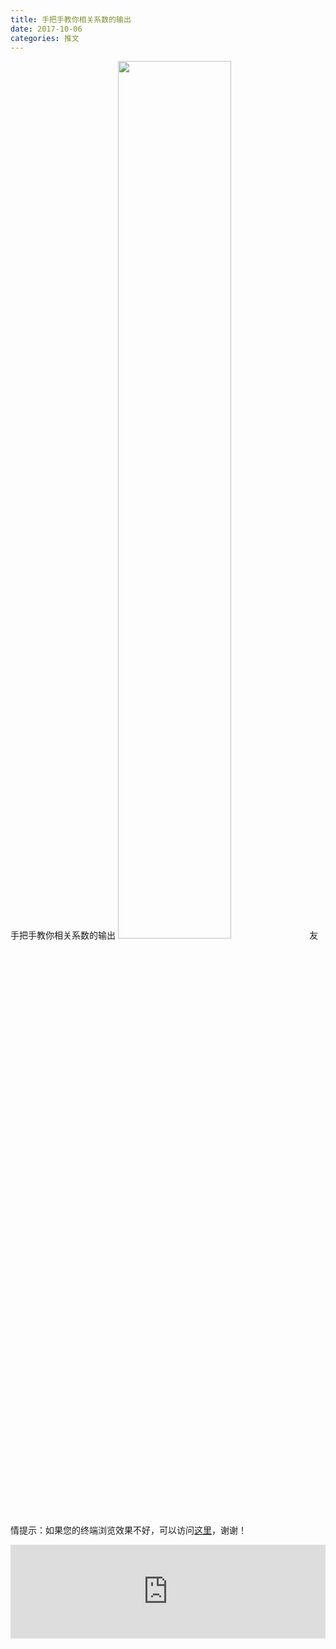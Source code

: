 ```yaml
---
title: 手把手教你相关系数的输出
date: 2017-10-06
categories: 推文
---
```

手把手教你相关系数的输出
<img src="http://mmbiz.qpic.cn/mmbiz_jpg/ACviaWTBFxhY38R3Bfztv6FpJCwZRQlpufusMTI1aofmhUyiaphIAh3X8FcwDoytkolPOfUFt5PFnldcd57sdSkg/0?wx_fmt.jpeg" style="width: 60%; height: auto;"/><!--more-->
友情提示：如果您的终端浏览效果不好，可以访问[这里](https://stata-club.github.io/stata_article/2017-10-06.html)，谢谢！
<iframe src="https://stata-club.github.io/stata_article/2017-10-06.html" id="iframepage" frameborder="0" scrolling="no" marginheight="0" marginwidth="0" width="100%" onLoad="iFrameHeight()"></iframe>
<script type="text/javascript" language="javascript">
function iFrameHeight() {
var ifm= document.getElementById("iframepage");
var subWeb = document.frames ? document.frames["iframepage"].document : ifm.contentDocument;   
if(ifm != null && subWeb != null) {
 ifm.height = subWeb.body.scrollHeight;
} 
} 
</script> 